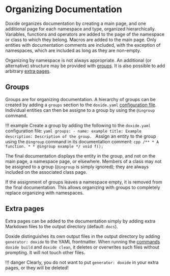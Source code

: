 # Organizing Documentation

Doxide organizes documentation by creating a main page, and one additional page for each namespace and type, organized hierarchically. Variables, functions and operators are added to the page of the namespace or class to which they belong. Macros are added to the main page. Only entities with documentation comments are included, with the exception of namespaces, which are included as long as they are non-empty.

Organizing by namespace is not always appropriate. An additional (or alternative) structure may be provided with [groups](#groups). It is also possible to add arbitrary [extra pages](#extra-pages).

## Groups

Groups are for organizing documentation. A hierarchy of groups can be created by adding a  `groups` section to the `doxide.yaml` [configuration file](configuring.md). Individual entities can then be assigne to a group by using the `@ingroup` command.

!!! example
    Create a group by adding the following to the `doxide.yaml` configuration file:
    ```yaml
    groups:
      - name: example
        title: Example
        description: Description of the group.
    ```
    Assign an entity to the group using the `@ingroup` command in its documentation comment:
    ```cpp
    /**
     * A function.
     *
     * @ingroup example
     */
    void f();
    ```

The final documentation displays the entity in the group, and not on the main page, a namespace page, or elsewhere. Members of a class may not be assigned to a group (`@ingroup` is simply ignored); they are always included on the associated class page.

If the assignment of groups leaves a namespace empty, it is removed from the final documentation. This allows organizing with groups to completely replace organizing with namespaces.

## Extra pages

Extra pages can be added to the documentation simply by adding extra Markdown files to the output directory (default: `docs`).

Doxide distinguishes its own output files in the output directory by adding `generator: doxide` to the YAML frontmatter. When running the [commands](command-line.md) `doxide build` and `doxide clean`, it deletes or overwrites such files without prompting. It will not touch other files.

!!! danger
    Clearly, you do not want to put `generator: doxide` in your extra pages, or they will be deleted!
